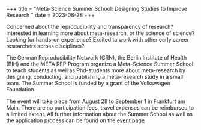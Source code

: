 +++
title = "Meta-Science Summer School: Designing Studies to Improve Research "
date = 2023-08-28
+++

Concerned about the reproducibility and transparency of research? Interested in learning more about meta-research, or the science of science? Looking for hands-on experience? Excited to work with other early career researchers across disciplines?

The German Reproducibility Network (GRN), the Berlin Institute of Health (BIH) and the META REP Program organize a Meta-Science Summer School to teach students as well as Phd-students more about meta-research by designing, conducting, and publishing a meta-research study in a small team. The Summer School is funded by a grant of the Volkswagen Foundation.

The event will take place from August 28 to September 1 in Frankfurt am Main. There are no participation fees, travel expenses can be reimbursed to a limited extent. All further information about the Summer School as well as the application process can be found on the [event page](https://www.bihealth.org/de/aktuell/meta-science-summer-school-designing-studies-to-improve-research-1)